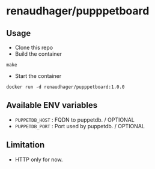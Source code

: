 #  renaudhager/pupppetboard

## Usage

- Clone this repo
- Build the container

```
make
```

- Start the container

```
docker run -d renaudhager/pupppetboard:1.0.0
```


## Available ENV variables
- `PUPPETDB_HOST` : FQDN to puppetdb. / OPTIONAL
- `PUPPETDB_PORT` : Port used by puppetdb. / OPTIONAL

## Limitation
- HTTP only for now.
